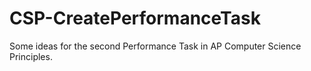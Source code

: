 # CSP-CreatePerformanceTask
Some ideas for the second Performance Task in AP Computer Science Principles.
